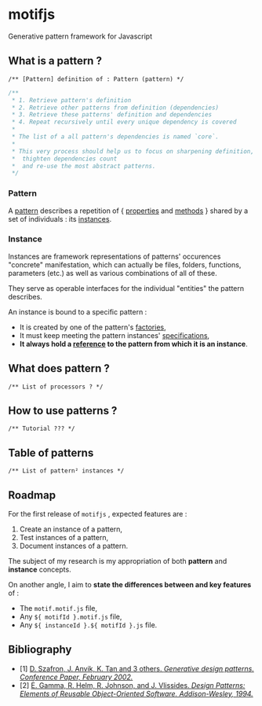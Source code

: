 # motifjs
Generative pattern framework for Javascript

## What is a pattern ?

`/** [Pattern] definition of : Pattern (pattern) */`

```js
/**
 * 1. Retrieve pattern's definition
 * 2. Retrieve other patterns from definition (dependencies)
 * 3. Retrieve these patterns' definition and dependencies
 * 4. Repeat recursively until every unique dependency is covered
 * 
 * The list of a all pattern's dependencies is named `core`.
 * 
 * This very process should help us to focus on sharpening definition,
 *  thighten dependencies count
 *  and re-use the most abstract patterns.
 */
```

### Pattern

A [pattern](../../wiki/pattern) describes a repetition of { [properties](../../wiki/properties) and [methods](wiki/methods) } shared by a set of individuals : its [instances](../../wiki/instance).

### Instance

Instances are framework representations of patterns' occurences "concrete" manifestation, which can actually be files, folders, functions, parameters (etc.) as well as various combinations of all of these.

They serve as operable interfaces for the individual "entities" the pattern describes.

An instance is bound to a specific pattern :
* It is created by one of the pattern's [factories](../../wiki/factory),
* It must keep meeting the pattern instances' [specifications](../../wiki/specification),
* **It always hold a [reference](../../wiki/reference) to the pattern from which it is an instance**.
## What does pattern ?

`/** List of processors ? */`

## How to use patterns ?

`/** Tutorial ??? */`

## Table of patterns

`/** List of pattern² instances */`

## Roadmap

For the first release of `motifjs` , expected features are :

1. Create an instance of a pattern,
2. Test instances of a pattern,
3. Document instances of a pattern.

The subject of my research is my appropriation of both **pattern** and **instance** concepts.

On another angle, I aim to **state the differences between and key features** of :

* The `motif.motif.js` file,
* Any `${ motifId }.motif.js` file,
* Any `${ instanceId }.${ motifId }.js` file.

## Bibliography

* [1] [D. Szafron, J. Anvik, K. Tan and 3 others. *Generative design patterns. Conference Paper, February 2002.*](https://www.researchgate.net/publication/3981737_Generative_design_patterns)
* [2] [E. Gamma, R. Helm, R. Johnson, and J. Vlissides. *Design Patterns: Elements of Reusable Object-Oriented Software. Addison-Wesley, 1994.*](https://en.wikipedia.org/wiki/Design_Patterns)
